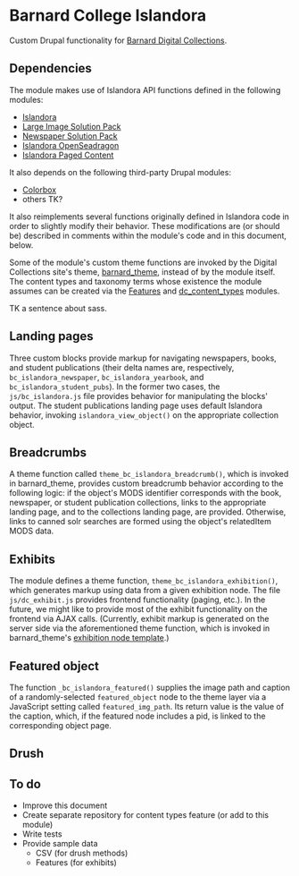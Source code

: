 # Barnard College Islandora

Custom Drupal functionality for [Barnard Digital Collections](http://digitalcollections.barnard.edu).

## Dependencies

The module makes use of Islandora API functions defined in the following modules:

* [Islandora](https://github.com/Islandora/islandora)
* [Large Image Solution Pack](https://github.com/Islandora/islandora_solution_pack_large_image)
* [Newspaper Solution Pack](https://github.com/Islandora/islandora_solution_pack_newspaper)
* [Islandora OpenSeadragon](https://github.com/Islandora/islandora_openseadragon)
* [Islandora Paged Content](https://github.com/Islandora/islandora_paged_content)

It also depends on the following third-party Drupal modules:

* [Colorbox](http://drupal.org/project/colorbox)
* others TK?

It also reimplements several functions originally defined in Islandora code in order to slightly modify their behavior. These modifications are (or should be) described in comments within the module's code and in this document, below.

Some of the module's custom theme functions are invoked by the Digital Collections site's theme, [barnard_theme](https://github.com/BarnardArchives/barnard_theme), instead of by the module itself. The content types and taxonomy terms whose existence the module assumes can be created via the [Features](http://drupal.org/project/features) and [dc_content_types](https://github.com/BarnardArchives/digitalcollections.barnard.edu/tree/master/sites/all/modules/dc_content_types) modules.

TK a sentence about sass.

## Landing pages

Three custom blocks provide markup for navigating newspapers, books, and student publications (their delta names are, respectively, `bc_islandora_newspaper`, `bc_islandora_yearbook`, and `bc_islandora_student_pubs`). In the former two cases, the `js/bc_islandora.js` file provides behavior for manipulating the blocks' output. The student publications landing page uses default Islandora behavior, invoking `islandora_view_object()` on the appropriate collection object.

## Breadcrumbs

A theme function called `theme_bc_islandora_breadcrumb()`, which is invoked in barnard_theme, provides custom breadcrumb behavior according to the following logic: if the object's MODS identifier corresponds with the book, newspaper, or student publication collections, links to the appropriate landing page, and to the collections landing page, are provided. Otherwise, links to canned solr searches are formed using the object's relatedItem MODS data.

## Exhibits

The module defines a theme function, `theme_bc_islandora_exhibition()`, which generates markup using data from a given exhibition node. The file `js/dc_exhibit.js` provides frontend functionality (paging, etc.). In the future, we might like to provide most of the exhibit functionality on the frontend via AJAX calls. (Currently, exhibit markup is generated on the server side via the aforementioned theme function, which is invoked in barnard_theme's [exhibition node template](https://github.com/BarnardArchives/barnard_theme/blob/master/templates/node--exhibition.tpl.php).)

## Featured object

The function `_bc_islandora_featured()` supplies the image path and caption of a randomly-selected `featured_object` node to the theme layer via a JavaScript setting called `featured_img_path`. Its return value is the value of the caption, which, if the featured node includes a pid, is linked to the corresponding object page.

## Drush

## To do

* Improve this document
* Create separate repository for content types feature (or add to this module)
* Write tests
* Provide sample data
  * CSV (for drush methods)
  * Features (for exhibits)
